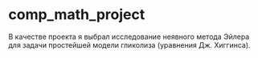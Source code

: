 # comp_math_project
В качестве проекта я выбрал исследование неявного метода Эйлера для задачи простейшей модели гликолиза (уравнения Дж. Хиггинса).
